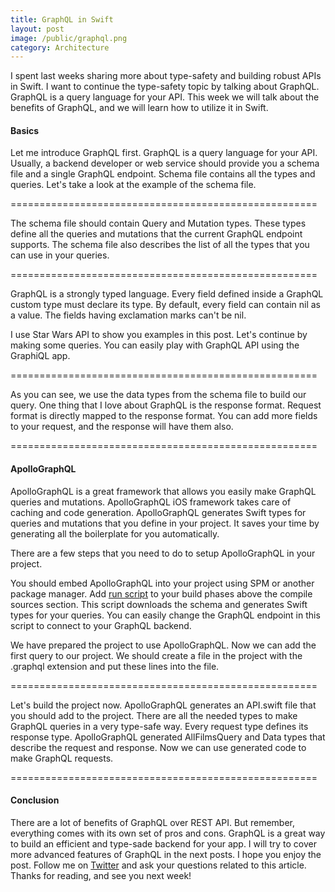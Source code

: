 ```yaml
---
title: GraphQL in Swift
layout: post
image: /public/graphql.png
category: Architecture
---
```


I spent last weeks sharing more about type-safety and building robust APIs in Swift. I want to continue the type-safety topic by talking about GraphQL. GraphQL is a query language for your API. This week we will talk about the benefits of GraphQL, and we will learn how to utilize it in Swift.

#### Basics
Let me introduce GraphQL first. GraphQL is a query language for your API. Usually, a backend developer or web service should provide you a schema file and a single GraphQL endpoint. Schema file contains all the types and queries. Let's take a look at the example of the schema file.

=====================================================

The schema file should contain Query and Mutation types. These types define all the queries and mutations that the current GraphQL endpoint supports. The schema file also describes the list of all the types that you can use in your queries.

=====================================================

GraphQL is a strongly typed language. Every field defined inside a GraphQL custom type must declare its type. By default, every field can contain nil as a value. The fields having exclamation marks can't be nil.

I use Star Wars API to show you examples in this post. Let's continue by making some queries. You can easily play with GraphQL API using the GraphiQL app.

=====================================================

As you can see, we use the data types from the schema file to build our query. One thing that I love about GraphQL is the response format. Request format is directly mapped to the response format. You can add more fields to your request, and the response will have them also.

=====================================================

#### ApolloGraphQL
ApolloGraphQL is a great framework that allows you easily make GraphQL queries and mutations. ApolloGraphQL iOS framework takes care of caching and code generation. ApolloGraphQL generates Swift types for queries and mutations that you define in your project. It saves your time by generating all the boilerplate for you automatically.

There are a few steps that you need to do to setup ApolloGraphQL in your project.

You should embed ApolloGraphQL into your project using SPM or another package manager.
Add [run script]() to your build phases above the compile sources section. This script downloads the schema and generates Swift types for your queries. You can easily change the GraphQL endpoint in this script to connect to your GraphQL backend.

We have prepared the project to use ApolloGraphQL. Now we can add the first query to our project. We should create a file in the project with the .graphql extension and put these lines into the file.

=====================================================

Let's build the project now. ApolloGraphQL generates an API.swift file that you should add to the project. There are all the needed types to make GraphQL queries in a very type-safe way. Every request type defines its response type. ApolloGraphQL generated AllFilmsQuery and Data types that describe the request and response. Now we can use generated code to make GraphQL requests.

=====================================================

#### Conclusion
There are a lot of benefits of GraphQL over REST API. But remember, everything comes with its own set of pros and cons. GraphQL is a great way to build an efficient and type-sade backend for your app. I will try to cover more advanced features of GraphQL in the next posts. I hope you enjoy the post. Follow me on [Twitter](https://twitter.com/mecid) and ask your questions related to this article. Thanks for reading, and see you next week!